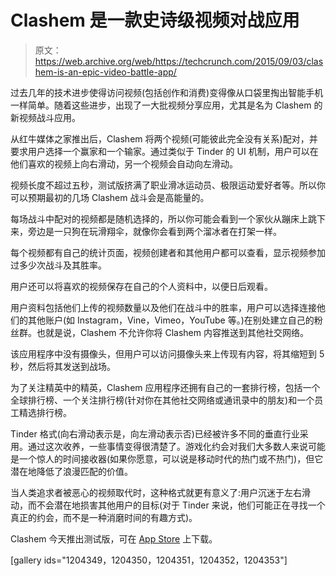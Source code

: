 # Clashem 是一款史诗级视频对战应用 

> 原文：<https://web.archive.org/web/https://techcrunch.com/2015/09/03/clashem-is-an-epic-video-battle-app/>

过去几年的技术进步使得访问视频(包括创作和消费)变得像从口袋里掏出智能手机一样简单。随着这些进步，出现了一大批视频分享应用，尤其是名为 Clashem 的新视频战斗应用。

从红牛媒体之家推出后，Clashem 将两个视频(可能彼此完全没有关系)配对，并要求用户选择一个赢家和一个输家。通过类似于 Tinder 的 UI 机制，用户可以在他们喜欢的视频上向右滑动，另一个视频会自动向左滑动。

视频长度不超过五秒，测试版挤满了职业滑冰运动员、极限运动爱好者等。所以你可以预期最初的几场 Clashem 战斗会是高能量的。

每场战斗中配对的视频都是随机选择的，所以你可能会看到一个家伙从蹦床上跳下来，旁边是一只狗在玩滑翔伞，就像你会看到两个溜冰者在打架一样。

每个视频都有自己的统计页面，视频创建者和其他用户都可以查看，显示视频参加过多少次战斗及其胜率。

用户还可以将喜欢的视频保存在自己的个人资料中，以便日后观看。

用户资料包括他们上传的视频数量以及他们在战斗中的胜率，用户可以选择连接他们的其他账户(如 Instagram，Vine，Vimeo，YouTube 等。)在别处建立自己的粉丝群。也就是说，Clashem 不允许你将 Clashem 内容推送到其他社交网络。

该应用程序中没有摄像头，但用户可以访问摄像头来上传现有内容，将其缩短到 5 秒，然后将其发送到战场。

为了关注精英中的精英，Clashem 应用程序还拥有自己的一套排行榜，包括一个全球排行榜、一个关注排行榜(针对你在其他社交网络或通讯录中的朋友)和一个员工精选排行榜。

Tinder 格式(向右滑动表示是，向左滑动表示否)已经被许多不同的垂直行业采用。通过这次收养，一些事情变得很清楚了。游戏化约会对我们大多数人来说可能是一个惊人的时间接收器(如果你愿意，可以说是移动时代的热门或不热门)，但它潜在地降低了浪漫匹配的价值。

当人类追求者被恶心的视频取代时，这种格式就更有意义了:用户沉迷于左右滑动，而不会潜在地损害其他用户的目标(对于 Tinder 来说，他们可能正在寻找一个真正的约会，而不是一种消磨时间的有趣方式)。

Clashem 今天推出测试版，可在 [App Store](https://web.archive.org/web/20221208110858/http://www.clashem.io/) 上下载。

[gallery ids="1204349，1204350，1204351，1204352，1204353"]